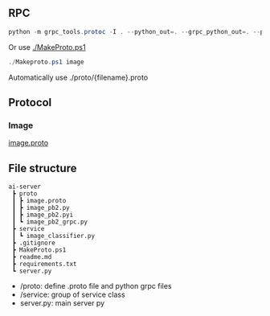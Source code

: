 ## RPC
```powershell
python -m grpc_tools.protoc -I . --python_out=. --grpc_python_out=. --pyi_out=. ./proto/image.proto
```
Or use [./MakeProto.ps1](./MakeProto.ps1)  
```powershell
./Makeproto.ps1 image
```
Automatically use ./proto/{filename}.proto  

## Protocol
### Image
[image.proto](./proto/image.proto)  

## File structure
```
ai-server
 ┣ proto
 ┃ ┣ image.proto
 ┃ ┣ image_pb2.py
 ┃ ┣ image_pb2.pyi
 ┃ ┗ image_pb2_grpc.py
 ┣ service
 ┃ ┗ image_classifier.py
 ┣ .gitignore
 ┣ MakeProto.ps1
 ┣ readme.md
 ┣ requirements.txt
 ┗ server.py
 ```

 - /proto: define .proto file and python grpc files
 - /service: group of service class
 - server.py: main server py